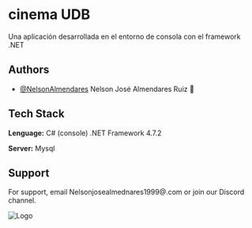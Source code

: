 # cinema UDB

Una aplicación desarrollada en el entorno de consola con el framework .NET 

## Authors

- [@NelsonAlmendares](https://github.com/NelsonAlmendares) Nelson José Almendares Ruiz 🐧

## Tech Stack
**Lenguage:** C# (console) .NET Framework 4.7.2

**Server:** Mysql

## Support

For support, email Nelsonjosealmednares1999@.com or join our Discord channel.

![Logo](https://dev-to-uploads.s3.amazonaws.com/uploads/articles/th5xamgrr6se0x5ro4g6.png)
